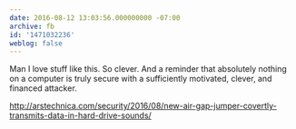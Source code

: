 ```yaml
---
date: 2016-08-12 13:03:56.000000000 -07:00
archive: fb
id: '1471032236'
weblog: false
---
```


Man I love stuff like this. So clever. And a reminder that absolutely nothing on a computer is truly secure with a sufficiently motivated, clever, and financed attacker.

http://arstechnica.com/security/2016/08/new-air-gap-jumper-covertly-transmits-data-in-hard-drive-sounds/
